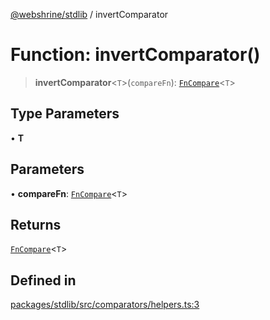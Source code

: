 [@webshrine/stdlib](../globals.md) / invertComparator

# Function: invertComparator()

> **invertComparator**\<`T`\>(`compareFn`): [`FnCompare`](../type-aliases/FnCompare.md)\<`T`\>

## Type Parameters

• **T**

## Parameters

• **compareFn**: [`FnCompare`](../type-aliases/FnCompare.md)\<`T`\>

## Returns

[`FnCompare`](../type-aliases/FnCompare.md)\<`T`\>

## Defined in

[packages/stdlib/src/comparators/helpers.ts:3](https://github.com/webshrine/webshrine/blob/0e16c5948921e0c95cce645760c4a8b0855b196b/packages/stdlib/src/comparators/helpers.ts#L3)
